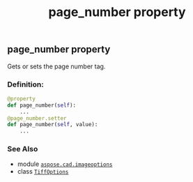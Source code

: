 ﻿---
title: page_number property
second_title: Aspose.CAD for Python via .NET API References
description: 
type: docs
weight: 340
url: /python-net/aspose.cad.imageoptions/tiffoptions/page_number/
is_root: false
---

## page_number property


Gets or sets the page number tag.
### Definition:
```python
@property
def page_number(self):
    ...
@page_number.setter
def page_number(self, value):
    ...
```

### See Also
* module [`aspose.cad.imageoptions`](../../)
* class [`TiffOptions`](/cad/python-net/aspose.cad.imageoptions/tiffoptions)
